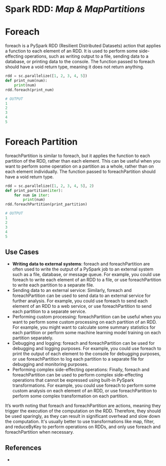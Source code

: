 # Spark RDD: _Map & MapPartitions_

# Foreach

foreach is a PySpark RDD (Resilient Distributed Datasets) action that applies a
function to each element of an RDD. It is used to perform some side-effecting
operations, such as writing output to a file, sending data to a database, or printing
data to the console. The function passed to foreach should have a void return type,
meaning it does not return anything.

```python
rdd = sc.parallelize([1, 2, 3, 4, 5])
def print_num(num):
    print(num)
rdd.foreach(print_num)

# OUTPUT
1
2
3
4
5
```

# Foreach Partition

foreachPartition is similar to foreach, but it applies the function to each partition
of the RDD, rather than each element. This can be useful when you want to perform
some operation on a partition as a whole, rather than on each element individually.
The function passed to foreachPartition should have a void return type.

```python
rdd = sc.parallelize([1, 2, 3, 4, 5], 2)
def print_partition(iter):
    for num in iter:
        print(num)
rdd.foreachPartition(print_partition)

# OUTPUT
1
2
3
4
5
```

## Use Cases

* **Writing data to external systems**: foreach and foreachPartition are often used
  to write the output of a PySpark job to an external system such as a file, database,
  or message queue. For example, you could use foreach to write each element of
  an RDD to a file, or use foreachPartition to write each partition to a separate
  file.
* Sending data to an external service: Similarly, foreach and foreachPartition can be used to send data to an external service for further analysis. For example, you could use foreach to send each element of an RDD to a web service, or use foreachPartition to send each partition to a separate service.
* Performing custom processing: foreachPartition can be useful when you want to perform some custom processing on each partition of an RDD. For example, you might want to calculate some summary statistics for each partition or perform some machine learning model training on each partition separately.
* Debugging and logging: foreach and foreachPartition can be used for debugging and logging purposes. For example, you could use foreach to print the output of each element to the console for debugging purposes, or use foreachPartition to log each partition to a separate file for debugging and monitoring purposes.
* Performing complex side-effecting operations: Finally, foreach and foreachPartition can be used to perform complex side-effecting operations that cannot be expressed using built-in PySpark transformations. For example, you could use foreach to perform some custom analysis on each element of an RDD, or use foreachPartition to perform some complex transformation on each partition.

It’s worth noting that foreach and foreachPartition are actions, meaning they
trigger the execution of the computation on the RDD. Therefore, they should be used
sparingly, as they can result in significant overhead and slow down the computation.
It's usually better to use transformations like map, filter, and reduceByKey to
perform operations on RDDs, and only use foreach and foreachPartition when necessary.

## References

* [](https://medium.com/@uzzaman.ahmed/exploring-the-power-of-pyspark-a-guide-to-using-foreach-and-foreachpartition-actions-ce63c28feade)
